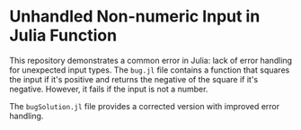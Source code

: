 # Unhandled Non-numeric Input in Julia Function

This repository demonstrates a common error in Julia:  lack of error handling for unexpected input types.  The `bug.jl` file contains a function that squares the input if it's positive and returns the negative of the square if it's negative. However, it fails if the input is not a number.

The `bugSolution.jl` file provides a corrected version with improved error handling.